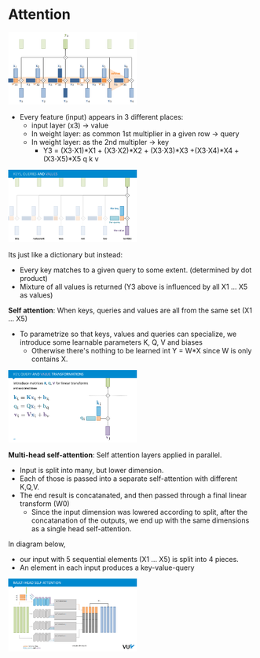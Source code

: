 # Attention

<img src="https://raw.githubusercontent.com/goksanisil23/OpenKitchen/main/Attention/resources/self_attention.svg" width=52% height=30%>

- Every feature (input) appears in 3 different places:
    - input layer (x3) -> value
    - In weight layer: as common 1st multiplier in a given row  -> query
    - In weight layer: as the 2nd multipler -> key
        - Y3 = (X3⋅X1)*X1 + (X3⋅X2)*X2 + (X3⋅X3)*X3 +(X3⋅X4)*X4 +(X3⋅X5)*X5
                q                             k  v

<img src="https://raw.githubusercontent.com/goksanisil23/OpenKitchen/main/Attention/resources/key_query_value.svg" width=52% height=30%>

Its just like a dictionary but instead:
- Every key matches to a given query to some extent. (determined by dot product)
- Mixture of all values is returned (Y3 above is influenced by all X1 ... X5 as values)

**Self attention**: When keys, queries and values are all from the same set (X1 ... X5)
- To parametrize so that keys, values and queries can specialize, we introduce some learnable parameters K, Q, V and biases
    - Otherwise there's nothing to be learned int Y = W*X since W is only contains X.
<img src="https://raw.githubusercontent.com/goksanisil23/OpenKitchen/main/Attention/resources/key_query_value_params.svg" width=52% height=30%>

**Multi-head self-attention**: Self attention layers applied in parallel.
- Input is split into many, but lower dimension.
- Each of those is passed into a separate self-attention with different K,Q,V.
- The end result is concatanated, and then passed through a final linear transform (W0)
    - Since the input dimension was lowered according to split, after the concatanation of the outputs, we end up with the same dimensions as a single head self-attention.

In diagram below, 
- our input with 5 sequential elements (X1 ... X5) is split into 4 pieces.
- An element in each input produces a key-value-query
<img src="https://raw.githubusercontent.com/goksanisil23/OpenKitchen/main/Attention/resources/multi_head_self_attention.svg" width=52% height=30%>